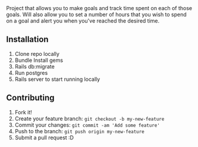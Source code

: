<snippet>
  <content><![CDATA[
# ${1:Better Every Day}

Project that allows you to make goals and track time spent on each of those goals. Will also allow you to set a number of hours that you wish to spend on a goal and alert you when you've reached the desired time.

## Installation

1. Clone repo locally
2. Bundle Install gems
3. Rails db:migrate
4. Run postgres
5. Rails server to start running locally

## Contributing
1. Fork it!
2. Create your feature branch: `git checkout -b my-new-feature`
3. Commit your changes: `git commit -am 'Add some feature'`
4. Push to the branch: `git push origin my-new-feature`
5. Submit a pull request :D
